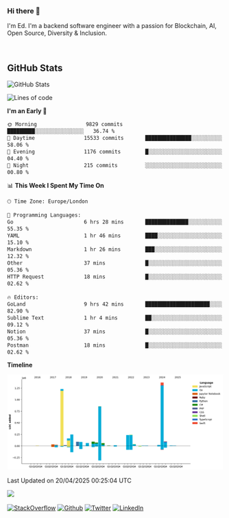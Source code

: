 ### Hi there 👋
 I'm Ed. I'm a backend software engineer with a passion for Blockchain, AI, Open Source, Diversity & Inclusion.

<br />

<h2>GitHub Stats</h2>
<p><img src="https://github-readme-stats.vercel.app/api?username=echarrod&amp;show_icons=true" alt="GitHub Stats"></p>

<!--START_SECTION:waka-->
![Lines of code](https://img.shields.io/badge/From%20Hello%20World%20I%27ve%20Written-5.0%20million%20lines%20of%20code-blue)

**I'm an Early 🐤** 

```text
🌞 Morning                9829 commits        █████████░░░░░░░░░░░░░░░░   36.74 % 
🌆 Daytime                15533 commits       ███████████████░░░░░░░░░░   58.06 % 
🌃 Evening                1176 commits        █░░░░░░░░░░░░░░░░░░░░░░░░   04.40 % 
🌙 Night                  215 commits         ░░░░░░░░░░░░░░░░░░░░░░░░░   00.80 % 
```


📊 **This Week I Spent My Time On** 

```text
🕑︎ Time Zone: Europe/London

💬 Programming Languages: 
Go                       6 hrs 28 mins       ██████████████░░░░░░░░░░░   55.35 % 
YAML                     1 hr 46 mins        ████░░░░░░░░░░░░░░░░░░░░░   15.10 % 
Markdown                 1 hr 26 mins        ███░░░░░░░░░░░░░░░░░░░░░░   12.32 % 
Other                    37 mins             █░░░░░░░░░░░░░░░░░░░░░░░░   05.36 % 
HTTP Request             18 mins             █░░░░░░░░░░░░░░░░░░░░░░░░   02.62 % 

🔥 Editors: 
GoLand                   9 hrs 42 mins       █████████████████████░░░░   82.90 % 
Sublime Text             1 hr 4 mins         ██░░░░░░░░░░░░░░░░░░░░░░░   09.12 % 
Notion                   37 mins             █░░░░░░░░░░░░░░░░░░░░░░░░   05.36 % 
Postman                  18 mins             █░░░░░░░░░░░░░░░░░░░░░░░░   02.62 % 
```

**Timeline**

![Lines of Code chart](https://raw.githubusercontent.com/echarrod/echarrod/main/assets/bar_graph.png)


 Last Updated on 20/04/2025 00:25:04 UTC
<!--END_SECTION:waka-->

![](https://komarev.com/ghpvc/?username=echarrod)

<p>
<a href="https://stackoverflow.com/users/1014632/ech" target="_blank"><img alt="StackOverflow" src="https://img.shields.io/badge/-Stackoverflow-FE7A16?style=for-the-badge&logo=stack-overflow&logoColor=white" /></a> 
<a href="https://github.com/echarrod" target="_blank"><img alt="Github" src="https://img.shields.io/badge/GitHub-%2312100E.svg?&style=for-the-badge&logo=Github&logoColor=white" /></a> 
<a href="https://twitter.com/e_harrod" target="_blank"><img alt="Twitter" src="https://img.shields.io/badge/twitter-%231DA1F2.svg?&style=for-the-badge&logo=twitter&logoColor=white" /></a> 
<a href="https://www.linkedin.com/in/ed-harrod" target="_blank"><img alt="LinkedIn" src="https://img.shields.io/badge/linkedin-%230077B5.svg?&style=for-the-badge&logo=linkedin&logoColor=white" /></a>
